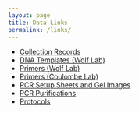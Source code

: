 ```yaml
---
layout: page
title: Data Links
permalink: /links/
---
```

  * [Collection Records][1]
  * [DNA Templates (Wolf Lab)][2]
  * [Primers (Wolf Lab)][3]
  * [Primers (Coulombe Lab)][4]
  * [PCR Setup Sheets and Gel Images][5]
  * [PCR Purifications][6]
  * [Protocols][7]

[1]: https://docs.google.com/spreadsheets/d/1SwwyyLw9wluSJUBs2seKnixyT9U5qkcc61VwliV7JX4/edit?usp=sharing&authkey=CN2j18cC
[2]: https://docs.google.com/spreadsheets/d/12NzroVVs-sRnzfzU-n2REAfayO7QIf1pH9BYnu3logA/edit?usp=sharing&authkey=CNulnCY
[3]: https://docs.google.com/spreadsheets/d/1MvOuM1sFHPcwaOQVxOFr2GcjWAj4Z6NxP6AQdm7YcFA/edit?usp=sharing&authkey=CKWY47gO
[4]: https://docs.google.com/spreadsheets/d/1GMdWIMPTv9oDxIkSGMus2iW3Ud9xdOQYDqFaWWtVx64/edit?usp=sharing
[5]: https://drive.google.com/open?id=0B0DnkQIRAeIIOXVzanRnY2ZSN1k
[6]: https://docs.google.com/spreadsheets/d/1otg4lAr_F65i7KYufP2YrJBmvz8Sz-bjjxdCWaWMeFY/edit?usp=sharing&authkey=CNr785cB
[7]: https://drive.google.com/open?id=0B0DnkQIRAeIISHZ6My1rSFBSWEk
